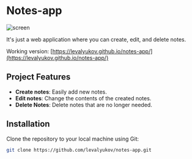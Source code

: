 # Notes-app

![screen](https://sun9-47.userapi.com/impg/pH90X3YDArG4-oMqfFrcWy23TC2ymWqnO3it0g/IV5cgebUYak.jpg?size=1280x720&quality=95&sign=627a4bb34268983ba833a3dea0311ca3&type=album)

It's just a web application where you can create, edit, and delete notes.

Working version: [https://levalyukov.github.io/notes-app/](https://levalyukov.github.io/notes-app/)

## Project Features

- **Create notes**: Easily add new notes.
- **Edit notes**: Change the contents of the created notes.
- **Delete Notes**: Delete notes that are no longer needed.

## Installation

Clone the repository to your local machine using Git:

```Bash
git clone https://github.com/levalyukov/notes-app.git
```